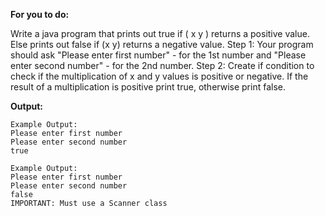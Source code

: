 **For you to do:**

Write a java program that prints out true if ( x y ) returns a positive value. Else prints out false if (x y) returns a negative value.
Step 1: Your program should ask "Please enter first number" - for the 1st number and "Please enter second number" - for the 2nd number.
Step 2: Create if condition to check if the multiplication of x and y values is positive or negative.
If the result of a multiplication is positive print true, otherwise print false.


**Output:**

```
Example Output:
Please enter first number
Please enter second number
true

Example Output:
Please enter first number
Please enter second number
false
IMPORTANT: Must use a Scanner class
```